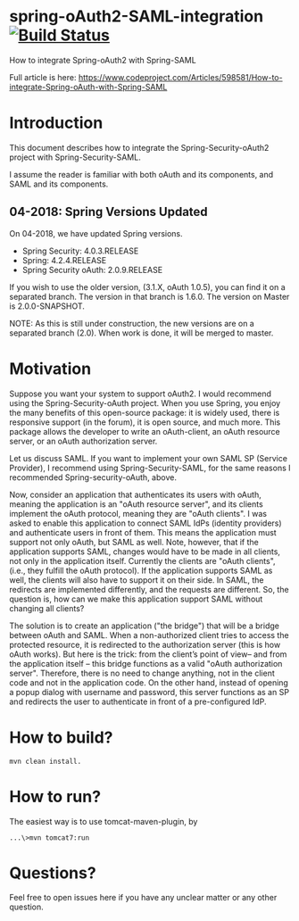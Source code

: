 # spring-oAuth2-SAML-integration [![Build Status](https://travis-ci.org/OhadR/spring-oAuth2-SAML-integration.svg?branch=master)](https://travis-ci.org/OhadR/spring-oAuth2-SAML-integration)   

How to integrate Spring-oAuth2 with Spring-SAML

Full article is here:
https://www.codeproject.com/Articles/598581/How-to-integrate-Spring-oAuth-with-Spring-SAML


# Introduction 
This document describes how to integrate the Spring-Security-oAuth2 project with Spring-Security-SAML.

I assume the reader is familiar with both oAuth and its components, and SAML and its components.

## 04-2018: Spring Versions Updated

On 04-2018, we have updated Spring versions.

* Spring Security: 4.0.3.RELEASE
* Spring: 4.2.4.RELEASE
* Spring Security oAuth: 2.0.9.RELEASE


If you wish to use the older version, (3.1.X, oAuth 1.0.5), you can find it on a separated branch. The version in that branch is 1.6.0. The version on Master is 2.0.0-SNAPSHOT.

NOTE: As this is still under construction, the new versions are on a separated branch (2.0). When work is done, it will be merged to master.

# Motivation

Suppose you want your system to support oAuth2.  I would recommend using the Spring-Security-oAuth project. When you use Spring, you enjoy the many benefits of this open-source package: it is widely used, there is responsive support (in the forum), it is open source, and much more. This package allows the developer to write an oAuth-client, an oAuth resource server, or an oAuth authorization server.

Let us discuss SAML.  If you want to implement your own SAML SP (Service Provider), I recommend using Spring-Security-SAML, for the same reasons I recommended Spring-security-oAuth, above.

Now, consider an application that authenticates its users with oAuth, meaning the application is an "oAuth resource server", and its clients implement the oAuth protocol, meaning they are "oAuth clients".  I was asked to enable this application to connect SAML IdPs (identity providers) and authenticate users in front of them. This means the application must support not only oAuth, but SAML as well. Note, however, that if the application supports SAML, changes would have to be made in all clients, not only in the application itself. Currently the clients are "oAuth clients", (i.e., they fulfill the oAuth protocol). If the application supports SAML as well, the clients will also have to support it on their side. In SAML, the redirects are implemented differently, and the requests are different. So, the question is, how can we make this application support SAML without changing all clients?

The solution is to create an application ("the bridge") that will be a bridge between oAuth and SAML. When a non-authorized client tries to access the protected resource, it is redirected to the authorization server (this is how oAuth works). But here is the trick: from the client’s point of view– and from the application itself – this bridge functions as a valid "oAuth authorization server". Therefore, there is no need to change anything, not in the client code and not in the application code. On the other hand, instead of opening a popup dialog with username and password, this server functions as an SP and redirects the user to authenticate in front of a pre-configured IdP. 

# How to build? #

	mvn clean install.

# How to run? #

The easiest way is to use tomcat-maven-plugin, by 
    
	...\>mvn tomcat7:run

# Questions?

Feel free to open issues here if you have any unclear matter or any other question.
